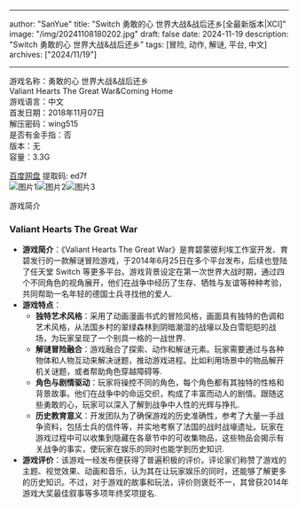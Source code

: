 
---
author: "SanYue"
title: "Switch 勇敢的心 世界大战&战后还乡[全最新版本|XCI]"
image: "/img/20241108180202.jpg"
draft: false
date: 2024-11-19
description: "Switch 勇敢的心 世界大战&战后还乡"
tags: [冒险, 动作, 解谜, 平台, 中文]
archives: ["2024/11/19"]

---

游戏名称：勇敢的心 世界大战&战后还乡   
Valiant Hearts The Great War&Coming Home    
游戏语言：中文  
首发日期：2018年11月07日  
解压密码：wing515  
是否有金手指：否  
版本：无   
容量：3.3G

[百度网盘](https//pan.baidu.com/s/10vU450l4y1jZWJJ-Fo_adA) 提取码: ed7f  
![图片1](/img/b08311.jpg)![图片2](/img/ddb430.jpg)![图片3](/img/3cdb2b.jpg)  

游戏简介  
### Valiant Hearts The Great War
- **游戏简介**：《Valiant Hearts The Great War》是育碧蒙彼利埃工作室开发、育碧发行的一款解谜冒险游戏，于2014年6月25日在多个平台发布，后续也登陆了任天堂 Switch 等更多平台。游戏背景设定在第一次世界大战时期，通过四个不同角色的视角展开，他们在战争中经历了生存、牺牲与友谊等种种考验，共同帮助一名年轻的德国士兵寻找他的爱人.
- **游戏特点**：
    - **独特艺术风格**：采用了动画漫画书式的冒险风格，画面具有独特的色调和艺术风格，从法国乡村的翠绿森林到阴暗潮湿的战壕以及白雪皑皑的战场，为玩家呈现了一个别具一格的一战世界.
    - **解谜冒险融合**：游戏融合了探索、动作和解谜元素。玩家需要通过与各种物体和人物互动来解决谜题，推动游戏进程。比如利用场景中的物品解开机关谜题，或者帮助角色穿越障碍等.
    - **角色与剧情驱动**：玩家将操控不同的角色，每个角色都有其独特的性格和背景故事。他们在战争中的命运交织，构成了丰富而动人的剧情。跟随这些勇敢的心，玩家可以深入了解到战争中人性的光辉与挣扎.
    - **历史教育意义**：开发团队为了确保游戏的历史准确性，参考了大量一手战争资料，包括士兵的信件等，并实地考察了法国的战时战壕遗址。玩家在游戏过程中可以收集到隐藏在各章节中的可收集物品，这些物品会揭示有关战争的事实，使玩家在娱乐的同时也能学到历史知识.
- **游戏评价**：该游戏一经发布便获得了普遍积极的评价。评论家们称赞了游戏的主题、视觉效果、动画和音乐，认为其在让玩家娱乐的同时，还能够了解更多的历史知识。不过，对于游戏的故事和玩法，评价则褒贬不一，其曾获2014年游戏大奖最佳叙事等多项年终奖项提名.
